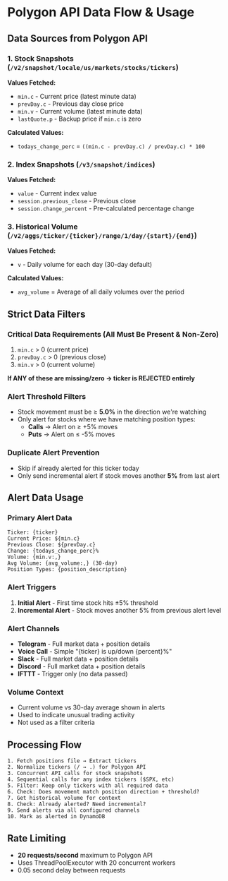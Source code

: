 # Polygon API Data Flow & Usage

## Data Sources from Polygon API

### 1. Stock Snapshots (`/v2/snapshot/locale/us/markets/stocks/tickers`)
**Values Fetched:**
- `min.c` - Current price (latest minute data)
- `prevDay.c` - Previous day close price
- `min.v` - Current volume (latest minute data)
- `lastQuote.p` - Backup price if `min.c` is zero

**Calculated Values:**
- `todays_change_perc` = `((min.c - prevDay.c) / prevDay.c) * 100`

### 2. Index Snapshots (`/v3/snapshot/indices`)
**Values Fetched:**
- `value` - Current index value
- `session.previous_close` - Previous close
- `session.change_percent` - Pre-calculated percentage change

### 3. Historical Volume (`/v2/aggs/ticker/{ticker}/range/1/day/{start}/{end}`)
**Values Fetched:**
- `v` - Daily volume for each day (30-day default)

**Calculated Values:**
- `avg_volume` = Average of all daily volumes over the period

## Strict Data Filters

### Critical Data Requirements (All Must Be Present & Non-Zero)
1. `min.c` > 0 (current price)
2. `prevDay.c` > 0 (previous close)  
3. `min.v` > 0 (current volume)

**If ANY of these are missing/zero → ticker is REJECTED entirely**

### Alert Threshold Filters
- Stock movement must be ≥ **5.0%** in the direction we're watching
- Only alert for stocks where we have matching position types:
  - **Calls** → Alert on ≥ +5% moves
  - **Puts** → Alert on ≤ -5% moves

### Duplicate Alert Prevention
- Skip if already alerted for this ticker today
- Only send incremental alert if stock moves another **5%** from last alert

## Alert Data Usage

### Primary Alert Data
```
Ticker: {ticker}
Current Price: ${min.c}
Previous Close: ${prevDay.c}
Change: {todays_change_perc}%
Volume: {min.v:,}
Avg Volume: {avg_volume:,} (30-day)
Position Types: {position_description}
```

### Alert Triggers
1. **Initial Alert** - First time stock hits ±5% threshold
2. **Incremental Alert** - Stock moves another 5% from previous alert level

### Alert Channels
- **Telegram** - Full market data + position details
- **Voice Call** - Simple "{ticker} is up/down {percent}%"  
- **Slack** - Full market data + position details
- **Discord** - Full market data + position details
- **IFTTT** - Trigger only (no data passed)

### Volume Context
- Current volume vs 30-day average shown in alerts
- Used to indicate unusual trading activity
- Not used as a filter criteria

## Processing Flow

```
1. Fetch positions file → Extract tickers
2. Normalize tickers (/ → .) for Polygon API  
3. Concurrent API calls for stock snapshots
4. Sequential calls for any index tickers ($SPX, etc)
5. Filter: Keep only tickers with all required data
6. Check: Does movement match position direction + threshold?
7. Get historical volume for context
8. Check: Already alerted? Need incremental?
9. Send alerts via all configured channels
10. Mark as alerted in DynamoDB
```

## Rate Limiting
- **20 requests/second** maximum to Polygon API
- Uses ThreadPoolExecutor with 20 concurrent workers
- 0.05 second delay between requests